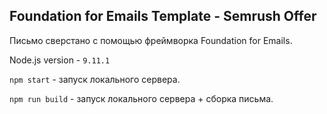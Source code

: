 ## Foundation for Emails Template - Semrush Offer

Письмо сверстано с помощью фреймворка Foundation for Emails.

Node.js version - `9.11.1`

`npm start` - запуск локального сервера.

`npm run build` - запуск локального сервера + сборка письма.
